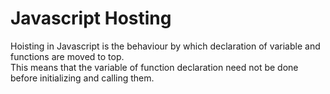# Javascript Hosting
Hoisting in Javascript is the behaviour by which declaration of variable and functions
are moved to top. <br> This means that the variable of function declaration need not be
done before initializing and calling them.